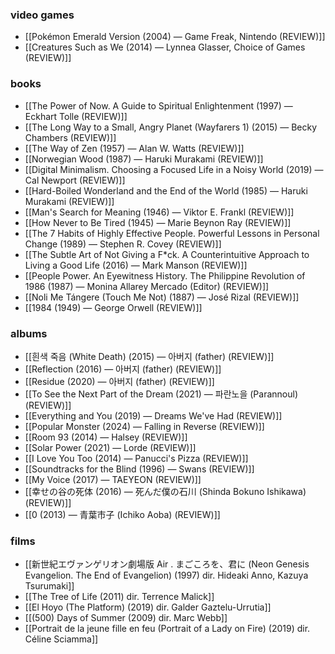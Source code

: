 ### video games
- [[Pokémon Emerald Version (2004) — Game Freak, Nintendo (REVIEW)]]
- [[Creatures Such as We (2014) — Lynnea Glasser, Choice of Games (REVIEW)]]
### books
- [[The Power of Now. A Guide to Spiritual Enlightenment (1997) — Eckhart Tolle (REVIEW)]]
- [[The Long Way to a Small, Angry Planet (Wayfarers 1) (2015) — Becky Chambers (REVIEW)]]
- [[The Way of Zen (1957) — Alan W. Watts (REVIEW)]]
- [[Norwegian Wood (1987) — Haruki Murakami (REVIEW)]]
- [[Digital Minimalism. Choosing a Focused Life in a Noisy World (2019) — Cal Newport (REVIEW)]]
- [[Hard-Boiled Wonderland and the End of the World (1985) — Haruki Murakami (REVIEW)]]
- [[Man's Search for Meaning (1946) — Viktor E. Frankl (REVIEW)]]
- [[How Never to Be Tired (1945) — Marie Beynon Ray (REVIEW)]]
- [[The 7 Habits of Highly Effective People. Powerful Lessons in Personal Change (1989) — Stephen R. Covey (REVIEW)]]
- [[The Subtle Art of Not Giving a F*ck. A Counterintuitive Approach to Living a Good Life (2016) — Mark Manson (REVIEW)]]
- [[People Power. An Eyewitness History. The Philippine Revolution of 1986 (1987) — Monina Allarey Mercado (Editor) (REVIEW)]]
- [[Noli Me Tángere (Touch Me Not) (1887) — José Rizal (REVIEW)]]
- [[1984 (1949) — George Orwell (REVIEW)]]
### albums
- [[흰색 죽음 (White Death) (2015) — 아버지 (father) (REVIEW)]]
- [[Reflection (2016) — 아버지 (father) (REVIEW)]]
- [[Residue (2020) — 아버지 (father) (REVIEW)]]
- [[To See the Next Part of the Dream (2021) — 파란노을 (Parannoul) (REVIEW)]]
- [[Everything and You (2019) — Dreams We've Had (REVIEW)]]
- [[Popular Monster (2024) — Falling in Reverse (REVIEW)]]
- [[Room 93 (2014) — Halsey (REVIEW)]]
- [[Solar Power (2021) — Lorde (REVIEW)]]
- [[I Love You Too (2014) — Panucci's Pizza (REVIEW)]]
- [[Soundtracks for the Blind (1996) — Swans (REVIEW)]]
- [[My Voice (2017) — TAEYEON (REVIEW)]]
- [[幸せの谷の死体 (2016) — 死んだ僕の石川 (Shinda Bokuno Ishikawa) (REVIEW)]]
- [[0 (2013) — 青葉市子 (Ichiko Aoba) (REVIEW)]]
### films
- [[新世紀エヴァンゲリオン劇場版 Air . まごころを、君に (Neon Genesis Evangelion. The End of Evangelion) (1997) dir. Hideaki Anno, Kazuya Tsurumaki]]
- [[The Tree of Life (2011) dir. Terrence Malick]]
- [[El Hoyo (The Platform) (2019) dir. Galder Gaztelu-Urrutia]]
- [[(500) Days of Summer (2009) dir. Marc Webb]]
- [[Portrait de la jeune fille en feu (Portrait of a Lady on Fire) (2019) dir. Céline Sciamma]]
